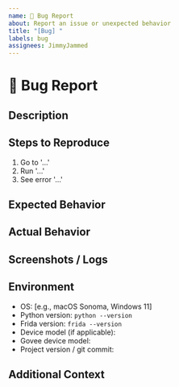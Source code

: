 ```yaml
---
name: 🐛 Bug Report
about: Report an issue or unexpected behavior
title: "[Bug] "
labels: bug
assignees: JimmyJammed
---
```


# 🐛 Bug Report

## Description

<!-- Describe the issue in detail. -->

## Steps to Reproduce

1. Go to '...'
2. Run '...'
3. See error '...'

## Expected Behavior

<!-- What did you expect to happen? -->

## Actual Behavior

<!-- What actually happened? -->

## Screenshots / Logs

<!-- If applicable, add screenshots or logs to help explain your problem. -->

## Environment

- OS: [e.g., macOS Sonoma, Windows 11]
- Python version: `python --version`
- Frida version: `frida --version`
- Device model (if applicable):
- Govee device model:
- Project version / git commit:

## Additional Context

<!-- Add any other context about the problem here. -->
